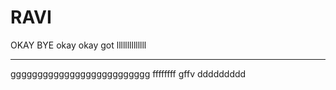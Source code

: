 RAVI
====
OKAY BYE
okay 
okay 
got 
llllllllllllll
*********************************************************
gggggggggggggggggggggggggg
ffffffff
gffv
ddddddddd
